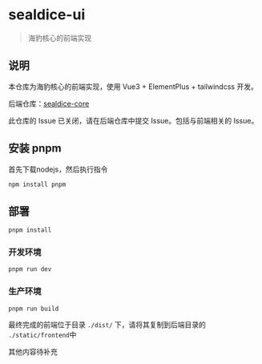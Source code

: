 # sealdice-ui

> 海豹核心的前端实现

## 说明

本仓库为海豹核心的前端实现，使用 Vue3 + ElementPlus + tailwindcss 开发。

后端仓库：[sealdice-core](https://github.com/sealdice/sealdice-core)

此仓库的 Issue 已关闭，请在后端仓库中提交 Issue。包括与前端相关的 Issue。

## 安装 pnpm

首先下载nodejs，然后执行指令

```bash
npm install pnpm
```

## 部署

```bash
pnpm install
```

### 开发环境

```bash
pnpm run dev
```

### 生产环境

```bash
pnpm run build
```

最终完成的前端位于目录 ```./dist/``` 下，请将其复制到后端目录的 ```./static/frontend```中

其他内容待补充
